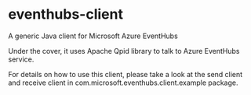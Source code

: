 # eventhubs-client
A generic Java client for Microsoft Azure EventHubs

Under the cover, it uses Apache Qpid library to talk to Azure EventHubs service.

For details on how to use this client, please take a look at the send client and receive client in com.microsoft.eventhubs.client.example package.
